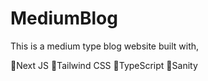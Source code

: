# MediumBlog

This is a medium type blog website built with, 

💨Next JS
💨Tailwind CSS
💨TypeScript
💨Sanity
